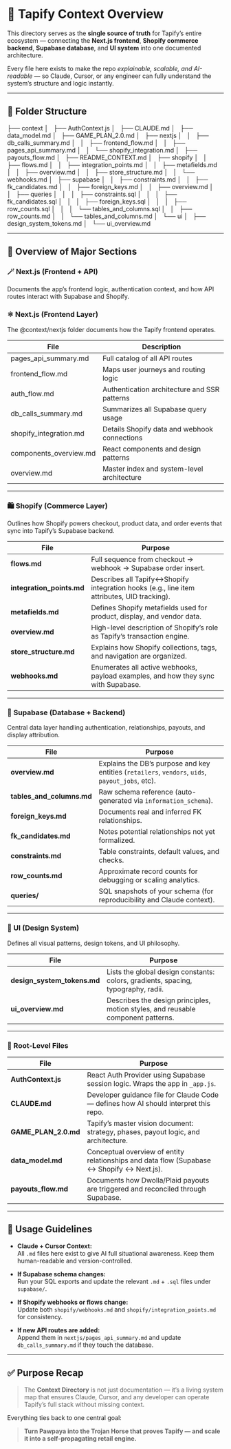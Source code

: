 # 🧭 Tapify Context Overview

This directory serves as the **single source of truth** for Tapify’s entire ecosystem — connecting the **Next.js frontend**, **Shopify commerce backend**, **Supabase database**, and **UI system** into one documented architecture.

Every file here exists to make the repo *explainable, scalable, and AI-readable* — so Claude, Cursor, or any engineer can fully understand the system’s structure and logic instantly.

---

## 📂 Folder Structure
├── context
│   ├── AuthContext.js
│   ├── CLAUDE.md
│   ├── data_model.md
│   ├── GAME_PLAN_2.0.md
│   ├── nextjs
│   │   ├── db_calls_summary.md
│   │   ├── frontend_flow.md
│   │   ├── pages_api_summary.md
│   │   └── shopify_integration.md
│   ├── payouts_flow.md
│   ├── README_CONTEXT.md
│   ├── shopify
│   │   ├── flows.md
│   │   ├── integration_points.md
│   │   ├── metafields.md
│   │   ├── overview.md
│   │   ├── store_structure.md
│   │   └── webhooks.md
│   ├── supabase
│   │   ├── constraints.md
│   │   ├── fk_candidates.md
│   │   ├── foreign_keys.md
│   │   ├── overview.md
│   │   ├── queries
│   │   │   ├── constraints.sql
│   │   │   ├── fk_candidates.sql
│   │   │   ├── foreign_keys.sql
│   │   │   ├── row_counts.sql
│   │   │   └── tables_and_columns.sql
│   │   ├── row_counts.md
│   │   └── tables_and_columns.md
│   └── ui
│       ├── design_system_tokens.md
│       └── ui_overview.md


---

## 🧩 Overview of Major Sections

### 🪄 Next.js (Frontend + API)
Documents the app’s frontend logic, authentication context, and how API routes interact with Supabase and Shopify.

### ⚛️ Next.js (Frontend Layer)
The @context/nextjs folder documents how the Tapify frontend operates.

| File | Description |
|------|--------------|
| pages_api_summary.md | Full catalog of all API routes |
| frontend_flow.md | Maps user journeys and routing logic |
| auth_flow.md | Authentication architecture and SSR patterns |
| db_calls_summary.md | Summarizes all Supabase query usage |
| shopify_integration.md | Details Shopify data and webhook connections |
| components_overview.md | React components and design patterns |
| overview.md | Master index and system-level architecture |


---

### 🛍 Shopify (Commerce Layer)
Outlines how Shopify powers checkout, product data, and order events that sync into Tapify’s Supabase backend.

| File | Purpose |
|------|----------|
| **flows.md** | Full sequence from checkout → webhook → Supabase order insert. |
| **integration_points.md** | Describes all Tapify↔Shopify integration hooks (e.g., line item attributes, UID tracking). |
| **metafields.md** | Defines Shopify metafields used for product, display, and vendor data. |
| **overview.md** | High-level description of Shopify’s role as Tapify’s transaction engine. |
| **store_structure.md** | Explains how Shopify collections, tags, and navigation are organized. |
| **webhooks.md** | Enumerates all active webhooks, payload examples, and how they sync with Supabase. |

---

### 🧠 Supabase (Database + Backend)
Central data layer handling authentication, relationships, payouts, and display attribution.

| File | Purpose |
|------|----------|
| **overview.md** | Explains the DB’s purpose and key entities (`retailers`, `vendors`, `uids`, `payout_jobs`, etc). |
| **tables_and_columns.md** | Raw schema reference (auto-generated via `information_schema`). |
| **foreign_keys.md** | Documents real and inferred FK relationships. |
| **fk_candidates.md** | Notes potential relationships not yet formalized. |
| **constraints.md** | Table constraints, default values, and checks. |
| **row_counts.md** | Approximate record counts for debugging or scaling analytics. |
| **queries/** | SQL snapshots of your schema (for reproducibility and Claude context). |

---

### 🎨 UI (Design System)
Defines all visual patterns, design tokens, and UI philosophy.

| File | Purpose |
|------|----------|
| **design_system_tokens.md** | Lists the global design constants: colors, gradients, spacing, typography, radii. |
| **ui_overview.md** | Describes the design principles, motion styles, and reusable component patterns. |

---

### 🧱 Root-Level Files

| File | Purpose |
|------|----------|
| **AuthContext.js** | React Auth Provider using Supabase session logic. Wraps the app in `_app.js`. |
| **CLAUDE.md** | Developer guidance file for Claude Code — defines how AI should interpret this repo. |
| **GAME_PLAN_2.0.md** | Tapify’s master vision document: strategy, phases, payout logic, and architecture. |
| **data_model.md** | Conceptual overview of entity relationships and data flow (Supabase ↔ Shopify ↔ Next.js). |
| **payouts_flow.md** | Documents how Dwolla/Plaid payouts are triggered and reconciled through Supabase. |

---

## 🧭 Usage Guidelines

- **Claude + Cursor Context:**  
  All `.md` files here exist to give AI full situational awareness. Keep them human-readable and version-controlled.
  
- **If Supabase schema changes:**  
  Run your SQL exports and update the relevant `.md` + `.sql` files under `supabase/`.

- **If Shopify webhooks or flows change:**  
  Update both `shopify/webhooks.md` and `shopify/integration_points.md` for consistency.

- **If new API routes are added:**  
  Append them in `nextjs/pages_api_summary.md` and update `db_calls_summary.md` if they touch the database.

---

## ✅ Purpose Recap

> The **Context Directory** is not just documentation — it’s a living system map that ensures Claude, Cursor, and any developer can operate Tapify’s full stack without missing context.

Everything ties back to one central goal:
> **Turn Pawpaya into the Trojan Horse that proves Tapify — and scale it into a self-propagating retail engine.**